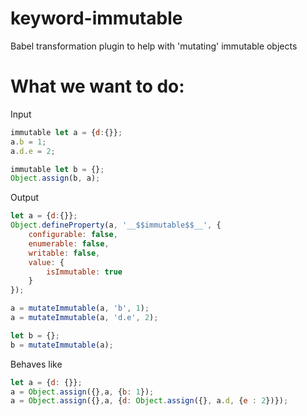 # keyword-immutable
Babel transformation plugin to help with 'mutating' immutable objects

# What we want to do:

Input

```js
immutable let a = {d:{}};
a.b = 1;
a.d.e = 2;

immutable let b = {};
Object.assign(b, a);
```

Output

```js
let a = {d:{}};
Object.defineProperty(a, '__$$immutable$$__', {
    configurable: false,
    enumerable: false,
    writable: false,
    value: {
        isImmutable: true
    }
});

a = mutateImmutable(a, 'b', 1);
a = mutateImmutable(a, 'd.e', 2);

let b = {};
b = mutateImmutable(a);
```

Behaves like
```js
let a = {d: {}};
a = Object.assign({},a, {b: 1});
a = Object.assign({},a, {d: Object.assign({}, a.d, {e : 2})});
```
